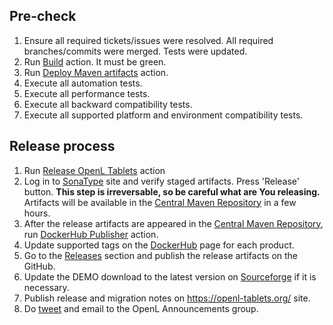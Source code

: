 ## Pre-check

1. Ensure all required tickets/issues were resolved. All required branches/commits were merged. Tests were updated.
2. Run [Build](https://github.com/openl-tablets/openl-tablets/actions/workflows/build.yml) action. It must be green.
3. Run [Deploy Maven artifacts](https://github.com/openl-tablets/openl-tablets/actions/workflows/deploy.yml) action.
4. Execute all automation tests.
5. Execute all performance tests.
6. Execute all backward compatibility tests.
7. Execute all supported platform and environment compatibility tests.

## Release process

1. Run [Release OpenL Tablets](https://github.com/openl-tablets/openl-tablets/actions/workflows/release.yml) action
2. Log in to [SonaType](https://oss.sonatype.org/) site and verify staged artifacts. Press 'Release' button.
**This step is irreversable, so be careful what are You releasing.**
Artifacts will be available in the [Central Maven Repository](https://repo1.maven.org/maven2/org/openl/) in a few hours.
3. After the release artifacts are appeared in the [Central Maven Repository](https://repo1.maven.org/maven2/org/openl/),
run [DockerHub Publisher](https://github.com/openl-tablets/openl-tablets/actions/workflows/docker.yml) action.
4. Update supported tags on the [DockerHub](https://hub.docker.com/u/openltablets) page for each product. 
5. Go to the [Releases](https://github.com/openl-tablets/openl-tablets/releases) section and publish the release artifacts on the GitHub.
6. Update the DEMO download to the latest version on [Sourceforge](https://sourceforge.net/projects/openl-tablets/files/) if it is necessary.
7. Publish release and migration notes on https://openl-tablets.org/ site.
8. Do [tweet](https://twitter.com/openltablets) and email to the OpenL Announcements group.
